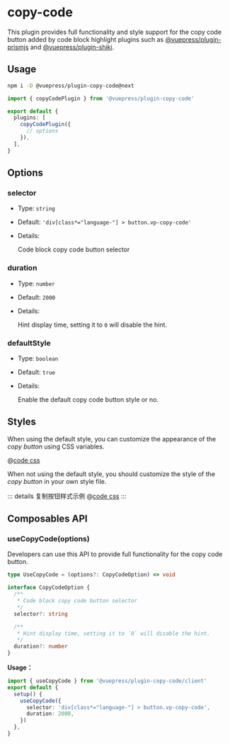 # copy-code

<NpmBadge package="@vuepress/plugin-copy-code" />

This plugin provides full functionality and style support for the copy code button added by code block highlight plugins such as [@vuepress/plugin-prismjs](./prismjs.md#copycodebutton) and [@vuepress/plugin-shiki](./shiki.md#copycodebutton).

## Usage

```bash
npm i -D @vuepress/plugin-copy-code@next
```

```ts
import { copyCodePlugin } from '@vuepress/plugin-copy-code'

export default {
  plugins: [
    copyCodePlugin({
      // options
    }),
  ],
}
```

## Options

### selector

- Type: `string`
- Default: `'div[class*="language-"] > button.vp-copy-code'`
- Details:

  Code block copy code button selector

### duration

- Type: `number`
- Default: `2000`
- Details:

  Hint display time, setting it to `0` will disable the hint.

### defaultStyle

- Type: `boolean`
- Default: `true`
- Details:

  Enable the default copy code button style or no.

## Styles

When using the default style, you can customize the appearance of the _copy button_ using CSS variables.

@[code css](@vuepress/plugin-copy-code/src/client/styles/vars.css)

When not using the default style, you should customize the style of the _copy button_ in your own style file.

::: details 复制按钮样式示例
@[code css](@vuepress/plugin-copy-code/src/client/styles/copy-code.css)
:::

## Composables API

### useCopyCode(options)

Developers can use this API to provide full functionality for the copy code button.

```ts
type UseCopyCode = (options?: CopyCodeOption) => void

interface CopyCodeOption {
  /**
   * Code block copy code button selector
   */
  selector?: string

  /**
   * Hint display time, setting it to `0` will disable the hint.
   */
  duration?: number
}
```

**Usage：**

```ts data-title="client.ts"
import { useCopyCode } from '@vuepress/plugin-copy-code/client'
export default {
  setup() {
    useCopyCode({
      selector: 'div[class*="language-"] > button.vp-copy-code',
      duration: 2000,
    })
  },
}
```
